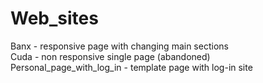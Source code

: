 # Web_sites

Banx - responsive page with changing main sections  
Cuda - non responsive single page (abandoned)  
Personal_page_with_log_in - template page with log-in site  
